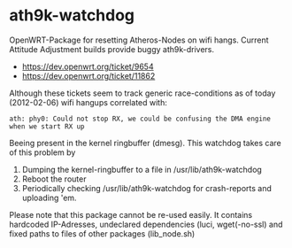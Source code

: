 ath9k-watchdog
==============

OpenWRT-Package for resetting Atheros-Nodes on wifi hangs. Current Attitude Adjustment builds provide buggy ath9k-drivers.
* https://dev.openwrt.org/ticket/9654
* https://dev.openwrt.org/ticket/11862

Although these tickets seem to track generic race-conditions as of today (2012-02-06) wifi hangups correlated with:

`ath: phy0: Could not stop RX, we could be confusing the DMA engine when we start RX up`

Beeing present in the kernel ringbuffer (dmesg). This watchdog takes care of this problem by
1. Dumping the kernel-ringbuffer to a file in /usr/lib/ath9k-watchdog
2. Reboot the router
3. Periodically checking /usr/lib/ath9k-watchdog for crash-reports and uploading 'em.

Please note that this package cannot be re-used easily. It contains hardcoded IP-Adresses, undeclared dependencies (luci, wget(-no-ssl) and fixed paths to files of other packages (lib_node.sh)
